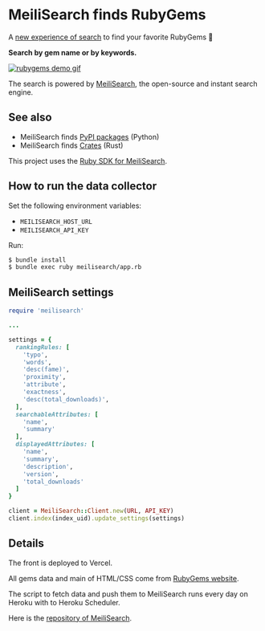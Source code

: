 # MeiliSearch finds RubyGems

A [new experience of search](https://rubygems.meilisearch.com) to find your favorite RubyGems 🎉

**Search by gem name or by keywords.**

[![rubygems demo gif](misc/rubygems.gif)](https://rubygems.meilisearch.com)

The search is powered by [MeiliSearch](https://github.com/meilisearch/MeiliSearch), the open-source and instant search engine.

## See also

- MeiliSearch finds [PyPI packages](https://pypi.meilisearch.com/) (Python)
- MeiliSearch finds [Crates](https://crates.meilisearch.com/) (Rust)

This project uses the [Ruby SDK for MeiliSearch](https://github.com/meilisearch/meilisearch-ruby).

## How to run the data collector

Set the following environment variables:

- `MEILISEARCH_HOST_URL`
- `MEILISEARCH_API_KEY`

Run:

```bash
$ bundle install
$ bundle exec ruby meilisearch/app.rb
```

## MeiliSearch settings

```ruby
require 'meilisearch'

...

settings = {
  rankingRules: [
    'typo',
    'words',
    'desc(fame)',
    'proximity',
    'attribute',
    'exactness',
    'desc(total_downloads)',
  ],
  searchableAttributes: [
    'name',
    'summary'
  ],
  displayedAttributes: [
    'name',
    'summary',
    'description',
    'version',
    'total_downloads'
  ]
}

client = MeiliSearch::Client.new(URL, API_KEY)
client.index(index_uid).update_settings(settings)
```

## Details

The front is deployed to Vercel.

All gems data and main of HTML/CSS come from [RubyGems website](https://rubygems.org/).

The script to fetch data and push them to MeiliSearch runs every day on Heroku with to Heroku Scheduler.

Here is the [repository of MeiliSearch](https://github.com/meilisearch/MeiliSearch).
